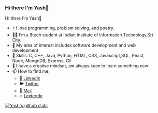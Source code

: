### Hi there I'm Yash👋

Hi there I'm Yash👋
- ⚡️ I love programming, problem solving, and poetry.
- 👨‍🎓 I’m a Btech student at Indian Institute of Information Technology,Sri City.
- 🔭 My area of interest includes software development and web development
- 🧠 Skills: C, C++, Java, Python, HTML, CSS, Javascript,SQL, React, Node, MongoDB, Express, Git
- 📶 I have a creative mindset, am always keen to learn something new
- 📫 How to find me: 
  - :office: [LinkedIn](https://www.linkedin.com/in/yash-gupta-32b821200/)
  - 🐦 [Twitter](https://twitter.com/twittyash33)
  - 📧 [Mail](yashguptaaa333@gmail.com)
  - 🔥 [Leetcode](https://leetcode.com/yashhhgupta/)


[![Yash's github stats](https://github-readme-stats.vercel.app/api?username=yashhhgupta&count_private=true&show_icons=true&theme=radical&hide_rank=false)](https://github.com/anuraghazra/github-readme-stats)


